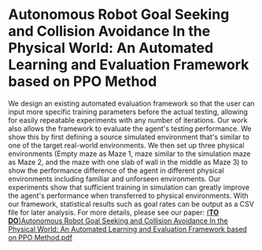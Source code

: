 # Autonomous Robot Goal Seeking and Collision Avoidance In the Physical World: An Automated Learning and Evaluation Framework based on PPO Method
We design an existing automated evaluation framework so that the user can input more specific training parameters before the actual testing, allowing for easily repeatable experiments with any number of iterations. Our work also allows the framework to evaluate the agent's testing performance. We show this by first defining a source simulated environment that's similar to one of the target real-world environments. We then set up three physical environments (Empty maze as Maze 1, maze similar to the simulation maze as Maze 2, and the maze with one slab of wall in the middle as Maze 3) to show the performance difference of the agent in different physical environments including familiar and unforseen environments. Our experiments show that sufficient training in simulation can greatly improve the agent's performance when transferred to physical environments. With our framework, statistical results such as goal rates can be output as a CSV file for later analysis. For more details, please see our paper:
[(**TO DO**)Autonomous Robot Goal Seeking and Collision Avoidance In the Physical World: An Automated Learning and Evaluation Framework based on PPO Method.pdf](https://github.com/Ac31415/RL-Auto-Eval-Framework)
